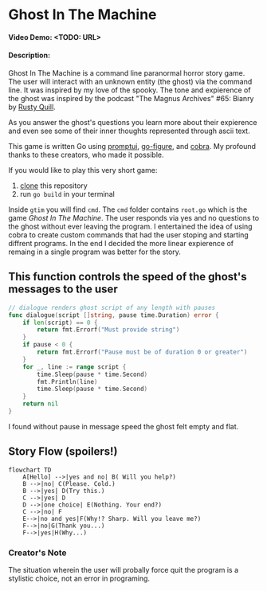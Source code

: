 # Ghost In The Machine
#### **Video Demo:** <TODO: URL>
#### **Description:**
Ghost In The Machine is a command line paranormal horror story game. The user will interact with an unknown entity (the ghost) via the command line.
It was inspired by my love of the spooky. The tone and expierence of the ghost was inspired by the podcast "The Magnus Archives" #65: Bianry by [Rusty Quill](https://rustyquill.com/show/the-magnus-archives/).

As you answer the ghost's questions you learn more about their expierence and even see some of their inner thoughts represented through ascii text.

This game is written Go using [promptui](https://github.com/manifoldco/promptui), [go-figure](https://github.com/common-nighthawk/go-figure), and [cobra](https://github.com/spf13/cobra).
My profound thanks to these creators, who made it possible.

If you would like to play this very short game:
1. [clone](https://docs.github.com/en/repositories/creating-and-managing-repositories/cloning-a-repository) this repository
2. run `go build` in your terminal


Inside `gtim` you will find `cmd`.
The `cmd` folder contains `root.go` which is the game _Ghost In The Machine_. The user responds via yes and no questions to the ghost without ever leaving the program. I entertained the idea of using cobra to create custom commands that had the user stoping and starting diffrent programs. In the end I decided the more linear expierence of remaing in a single program was better for the story.

## This function controls the speed of the ghost's messages to the user
```go
// dialogue renders ghost script of any length with pauses
func dialogue(script []string, pause time.Duration) error {
	if len(script) == 0 {
		return fmt.Errorf("Must provide string")
	}
	if pause < 0 {
		return fmt.Errorf("Pause must be of duration 0 or greater")
	}
	for _, line := range script {
		time.Sleep(pause * time.Second)
		fmt.Println(line)
		time.Sleep(pause * time.Second)
	}
	return nil
}
```
I found without pause in message speed the ghost felt empty and flat.

## Story Flow (spoilers!)
```mermaid
flowchart TD
    A[Hello] -->|yes and no| B( Will you help?)
    B -->|no| C(Please. Cold.)
    B -->|yes| D(Try this.)
    C -->|yes| D
    D -->|one choice| E(Nothing. Your end?)
    C -->|no| F
    E-->|no and yes|F(Why!? Sharp. Will you leave me?)
    F-->|no|G(Thank you...)
    F-->|yes|H(Why...)
```


### Creator's Note
The situation wherein the user will probally force quit the program is a stylistic choice, not an error in programing.
